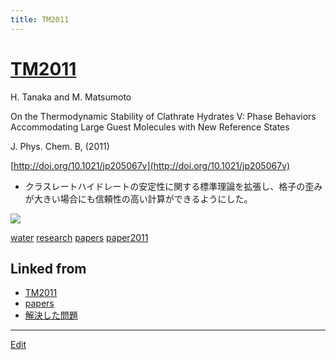 ```yaml
---
title: TM2011
---
```

# [TM2011](/TM2011)

H. Tanaka and M. Matsumoto

On the Thermodynamic Stability of Clathrate Hydrates V: Phase Behaviors Accommodating Large Guest Molecules with New Reference States

J. Phys. Chem. B, (2011)

[http://doi.org/10.1021/jp205067v](http://doi.org/10.1021/jp205067v)


* クラスレートハイドレートの安定性に関する標準理論を拡張し、格子の歪みが大きい場合にも信頼性の高い計算ができるようにした。

![](https://i.gyazo.com/dd7a49b905d250349617f312d90a308c.png)



[water](/water) [research](/research) [papers](/papers) [paper2011](/paper2011)



## Linked from

* [TM2011](/TM2011)
* [papers](/papers)
* [解決した問題](/解決した問題)


----
[Edit](https://github.com/vitroid/vitroid.github.io/edit/master/MD/TM2011.md)
